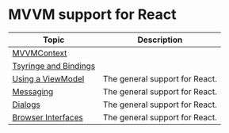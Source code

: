 # MVVM support for React

| Topic | Description |
| ------- | ----------- |
| [MVVMContext](./mvvm-context.md) | |
| [Tsyringe and Bindings](./tsyringe.md) | |
| [Using a ViewModel](./using-view-model.md) | The general support for React. |
| [Messaging](./messaging.md) | The general support for React. |
| [Dialogs](./dialogs.md) | The general support for React. |
| [Browser Interfaces](./browser.md) | The general support for React. |
